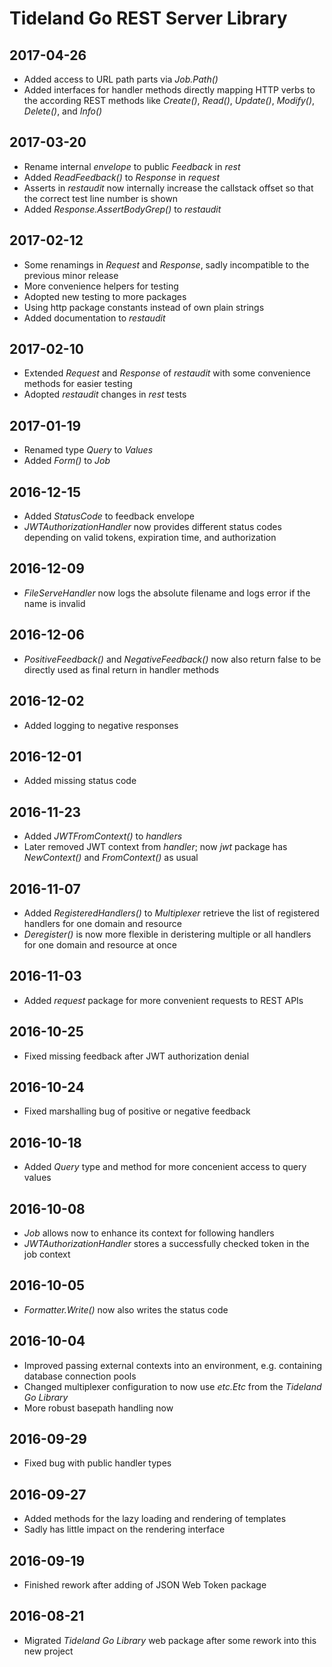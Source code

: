 # Tideland Go REST Server Library

## 2017-04-26

- Added access to URL path parts via *Job.Path()*
- Added interfaces for handler methods directly mapping
  HTTP verbs to the according REST methods like *Create()*,
  *Read()*, *Update()*, *Modify()*, *Delete()*, and *Info()*

## 2017-03-20

- Rename internal *envelope* to public *Feedback* in *rest*
- Added *ReadFeedback()* to *Response* in *request*
- Asserts in *restaudit* now internally increase the callstack
  offset so that the correct test line number is shown
- Added *Response.AssertBodyGrep()* to *restaudit*

## 2017-02-12

- Some renamings in *Request*  and *Response*, sadly
  incompatible to the previous minor release
- More convenience helpers for testing
- Adopted new testing to more packages
- Using http package constants instead of own
  plain strings
- Added documentation to *restaudit*

## 2017-02-10

- Extended *Request* and *Response* of *restaudit* with some
  convenience methods for easier testing
- Adopted *restaudit* changes in *rest* tests

## 2017-01-19

- Renamed type *Query* to *Values*
- Added *Form()* to *Job*

## 2016-12-15

- Added *StatusCode* to feedback envelope
- *JWTAuthorizationHandler* now provides different status codes
  depending on valid tokens, expiration time, and authorization

## 2016-12-09

- *FileServeHandler* now logs the absolute filename and logs
  error if the name is invalid

## 2016-12-06

- *PositiveFeedback()* and *NegativeFeedback()* now also return
  false to be directly used as final return in handler methods

## 2016-12-02

- Added logging to negative responses

## 2016-12-01

- Added missing status code

## 2016-11-23

- Added *JWTFromContext()* to *handlers*
- Later removed JWT context from *handler*; now *jwt* package
  has *NewContext()* and *FromContext()* as usual

## 2016-11-07

- Added *RegisteredHandlers()* to *Multiplexer* retrieve the list
  of registered handlers for one domain and resource
- *Deregister()* is now more flexible in deristering multiple
  or all handlers for one domain and resource at once

## 2016-11-03

- Added *request* package for more convenient requests to REST APIs

## 2016-10-25

- Fixed missing feedback after JWT authorization denial

## 2016-10-24

- Fixed marshalling bug of positive or negative feedback

## 2016-10-18

- Added *Query* type and method for more concenient access to
  query values

## 2016-10-08

- *Job* allows now to enhance its context for following handlers
- *JWTAuthorizationHandler* stores a successfully checked token
  in the job context

## 2016-10-05

- *Formatter.Write()* now also writes the status code

## 2016-10-04

- Improved passing external contexts into an environment, e.g.
  containing database connection pools
- Changed multiplexer configuration to now use *etc.Etc* from
  the *Tideland Go Library*
- More robust basepath handling now

## 2016-09-29

- Fixed bug with public handler types

## 2016-09-27

- Added methods for the lazy loading and rendering of templates
- Sadly has little impact on the rendering interface

## 2016-09-19

- Finished rework after adding of JSON Web Token package

## 2016-08-21

- Migrated *Tideland Go Library* web package after some rework
  into this new project
